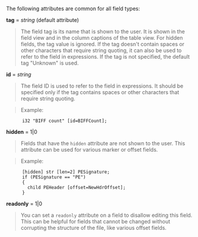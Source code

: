 The following attributes are common for all field types:

**tag** = _string_   (default attribute)

> The field tag is its name that is shown to the user. It is shown
> in the field view and in the column captions of the table view.
> For hidden fields, the tag value is ignored. If the tag doesn't
> contain spaces or other characters that require string quoting,
> it can also be used to refer to the field in expressions.
> If the tag is not specified, the default tag "Unknown" is used.

**id** = _string_

> The field ID is used to refer to the field in expressions.
> It should be specified only if the tag contains spaces or other
> characters that require string quoting.

> Example:

```
      i32 "BIFF count" [id=BIFFCount];
```

**hidden** = 1|0

> Fields that have the `hidden` attribute are not shown to the user.
> This attribute can be used for various marker or offset fields.

> Example:

```
      [hidden] str [len=2] PESignature;
      if (PESignature == "PE")
      {
        child PEHeader [offset=NewHdrOffset];
      }
```

**readonly** = 1|0

> You can set a `readonly` attribute on a field to disallow editing
> this field. This can be helpful for fields that cannot be changed
> without corrupting the structure of the file, like various offset
> fields.